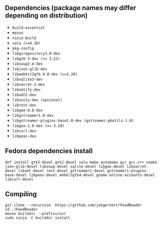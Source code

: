 ## Dependencies (package names may differ depending on distribution)

- `build-essential`
- `meson`
- `ninja-build`
- `vala (>=0.38)`
- `pkg-config`
- `libgirepository1.0-dev`
- `libgtk-3-dev (>= 3.22)`
- `libsoup2.4-dev`
- `libjson-glib-dev`
- `libwebkit2gtk-4.0-dev (>=2.20)`
- `libsqlite3-dev`
- `libsecret-1-dev`
- `libnotify-dev`
- `libxml2-dev`
- `libunity-dev (optional)`
- `librest-dev`
- `libgee-0.8-dev`
- `libgstreamer1.0-dev`
- `libgstreamer-plugins-base1.0-dev (gstreamer-pbutils-1.0)`
- `libgoa-1.0-dev (>= 3.20)`
- `libcurl-dev`
- `libpeas-dev`

## Fedora dependencies install
```
dnf install gtk3-devel gtk2-devel vala make automake gcc gcc-c++ cmake json-glib-devel libsoup-devel sqlite-devel libgee-devel libsecret-devel libxml-devel rest-devel gstreamer1-devel gstreamer1-plugins-base-devel libpeas-devel webkitgtk4-devel gnome-online-accounts-devel libcurl-devel
```

## Compiling

```
git clone --recursive  https://github.com/jangernert/FeedReader
cd ./FeedReader
meson builddir --prefix=/usr
sudo ninja -C builddir install
```
